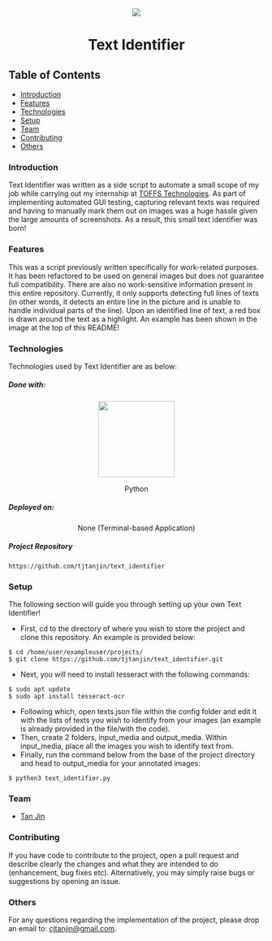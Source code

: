 <p align="center">
  <img src="https://i.imgur.com/Cwgqyu3.jpg" />
  <h1 align="center">Text Identifier</h1>
</p>

## Table of Contents
* [Introduction](#introduction)
* [Features](#features)
* [Technologies](#technologies)
* [Setup](#setup)
* [Team](#team)
* [Contributing](#contributing)
* [Others](#others)

### Introduction
Text Identifier was written as a side script to automate a small scope of my job while carrying out my internship at [TOFFS Technologies](https://www.toffstech.com/en/home). As part of implementing automated GUI testing, capturing relevant texts was required and having to manually mark them out on images was a huge hassle given the large amounts of screenshots. As a result, this small text identifier was born!

### Features
This was a script previously written specifically for work-related purposes. It has been refactored to be used on general images but does not guarantee full compatibility. There are also no work-sensitive information present in this entire repository. Currently, it only supports detecting full lines of texts (in other words, it detects an entire line in the picture and is unable to handle individual parts of the line). Upon an identified line of text, a red box is drawn around the text as a highlight. An example has been shown in the image at the top of this README!

### Technologies
Technologies used by Text Identifier are as below:
##### Done with:

<p align="center">
  <img height="150" width="150" src="https://logos-download.com/wp-content/uploads/2016/10/Python_logo_icon.png"/>
</p>
<p align="center">
Python
</p>

##### Deployed on:
<p align="center">
None (Terminal-based Application)
</p>


##### Project Repository
```
https://github.com/tjtanjin/text_identifier
```

### Setup
The following section will guide you through setting up your own Text Identifier!
* First, cd to the directory of where you wish to store the project and clone this repository. An example is provided below:
```
$ cd /home/user/exampleuser/projects/
$ git clone https://github.com/tjtanjin/text_identifier.git
```
* Next, you will need to install tesseract with the following commands:
```
$ sudo apt update
$ sudo apt install tesseract-ocr
```
* Following which, open texts.json file within the config folder and edit it with the lists of texts you wish to identify from your images (an example is already provided in the file/with the code).
* Then, create 2 folders, input_media and output_media. Within input_media, place all the images you wish to identify text from.
* Finally, run the command below from the base of the project directory and head to output_media for your annotated images:
```
$ python3 text_identifier.py
```

### Team
* [Tan Jin](https://github.com/tjtanjin)

### Contributing
If you have code to contribute to the project, open a pull request and describe clearly the changes and what they are intended to do (enhancement, bug fixes etc). Alternatively, you may simply raise bugs or suggestions by opening an issue.

### Others
For any questions regarding the implementation of the project, please drop an email to: cjtanjin@gmail.com.
